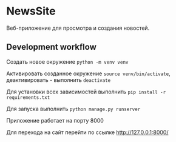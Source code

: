 # NewsSite
Веб-приложение для просмотра и создания новостей.

## Development workflow
Создать новое окружение `python -m venv venv`

Активировать созданное окружение `source venv/bin/activate`, деактивировать - выполнить `deactivate`

Для установки всех зависимостей выполнить `pip install -r requirements.txt`

Для запуска выполнить `python manage.py runserver`

Приложение работает на порту 8000

Для перехода на сайт перейти по ссылке http://127.0.0.1:8000/
